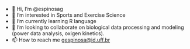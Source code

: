 - 👋 Hi, I’m @espinosag
- 👀 I’m interested in Sports and Exercise Science
- 🌱 I’m currently learning R language
- 💞️ I’m looking to collaborate on biological data processing and modeling (power data analysis, oxigen kinetics).
- 📫 How to reach me gespinosa@id.uff.br

<!---
espinosag/espinosag is a ✨ special ✨ repository because its `README.md` (this file) appears on your GitHub profile.
You can click the Preview link to take a look at your changes.
--->
